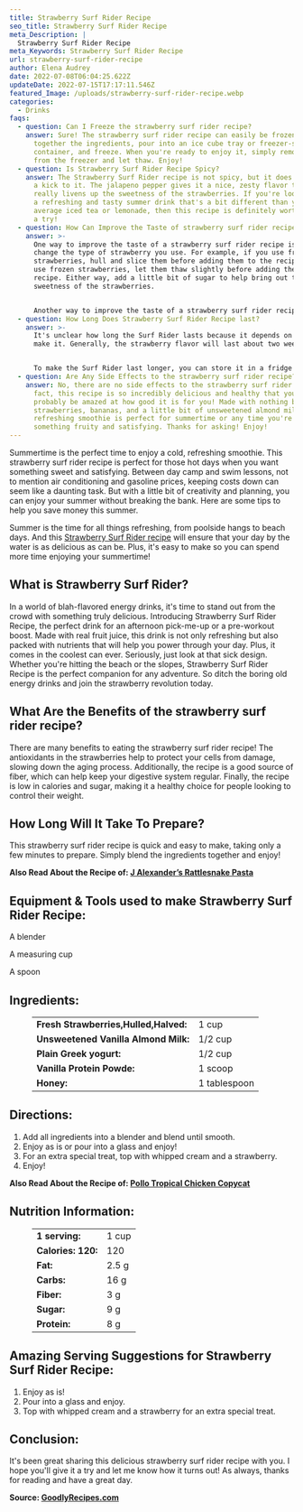 ```yaml
---
title: Strawberry Surf Rider Recipe
seo_title: Strawberry Surf Rider Recipe
meta_Description: |
  Strawberry Surf Rider Recipe
meta_Keywords: Strawberry Surf Rider Recipe
url: strawberry-surf-rider-recipe
author: Elena Audrey
date: 2022-07-08T06:04:25.622Z
updateDate: 2022-07-15T17:17:11.546Z
featured_Image: /uploads/strawberry-surf-rider-recipe.webp
categories:
  - Drinks
faqs:
  - question: Can I Freeze the strawberry surf rider recipe?
    answer: Sure! The strawberry surf rider recipe can easily be frozen. Simply mix
      together the ingredients, pour into an ice cube tray or freezer-safe
      container, and freeze. When you're ready to enjoy it, simply remove it
      from the freezer and let thaw. Enjoy!
  - question: Is Strawberry Surf Rider Recipe Spicy?
    answer: The Strawberry Surf Rider recipe is not spicy, but it does have a bit of
      a kick to it. The jalapeno pepper gives it a nice, zesty flavor that
      really livens up the sweetness of the strawberries. If you're looking for
      a refreshing and tasty summer drink that's a bit different than your
      average iced tea or lemonade, then this recipe is definitely worth giving
      a try!
  - question: How Can Improve the Taste of strawberry surf rider recipe?
    answer: >-
      One way to improve the taste of a strawberry surf rider recipe is to
      change the type of strawberry you use. For example, if you use fresh
      strawberries, hull and slice them before adding them to the recipe. If you
      use frozen strawberries, let them thaw slightly before adding them to the
      recipe. Either way, add a little bit of sugar to help bring out the
      sweetness of the strawberries.


      Another way to improve the taste of a strawberry surf rider recipe is to change the type of liquid you use. Instead of water, try using orange juice or lemonade. This will give the drink a more refreshing flavor. You could also experiment with different types of alcohol, such as vodka or rum. Adding a shot of alcohol
  - question: How Long Does Strawberry Surf Rider Recipe last?
    answer: >-
      It's unclear how long the Surf Rider lasts because it depends on how you
      make it. Generally, the strawberry flavor will last about two weeks.


      To make the Surf Rider last longer, you can store it in a fridge or freezer. If you freeze it, make sure to let it thaw before you drink it or eat it.
  - question: Are Any Side Effects to the strawberry surf rider recipe?
    answer: No, there are no side effects to the strawberry surf rider recipe. In
      fact, this recipe is so incredibly delicious and healthy that you'll
      probably be amazed at how good it is for you! Made with nothing but fresh
      strawberries, bananas, and a little bit of unsweetened almond milk, this
      refreshing smoothie is perfect for summertime or any time you're craving
      something fruity and satisfying. Thanks for asking! Enjoy!
---
```

Summertime is the perfect time to enjoy a cold, refreshing smoothie. This strawberry surf rider recipe is perfect for those hot days when you want something sweet and satisfying. Between day camp and swim lessons, not to mention air conditioning and gasoline prices, keeping costs down can seem like a daunting task. But with a little bit of creativity and planning, you can enjoy your summer without breaking the bank. Here are some tips to help you save money this summer.

Summer is the time for all things refreshing, from poolside hangs to beach days. And this [Strawberry Surf Rider recipe](https://goodlyrecipes.com/strawberry-surf-rider-recipe/) will ensure that your day by the water is as delicious as can be. Plus, it's easy to make so you can spend more time enjoying your summertime!

## **What is Strawberry Surf Rider?**

In a world of blah-flavored energy drinks, it's time to stand out from the crowd with something truly delicious. Introducing Strawberry Surf Rider Recipe, the perfect drink for an afternoon pick-me-up or a pre-workout boost. Made with real fruit juice, this drink is not only refreshing but also packed with nutrients that will help you power through your day. Plus, it comes in the coolest can ever. Seriously, just look at that sick design. Whether you're hitting the beach or the slopes, Strawberry Surf Rider Recipe is the perfect companion for any adventure. So ditch the boring old energy drinks and join the strawberry revolution today.

## **What Are the Benefits of the strawberry surf rider recipe?**

There are many benefits to eating the strawberry surf rider recipe! The antioxidants in the strawberries help to protect your cells from damage, slowing down the aging process. Additionally, the recipe is a good source of fiber, which can help keep your digestive system regular. Finally, the recipe is low in calories and sugar, making it a healthy choice for people looking to control their weight.

## **How Long Will It Take To Prepare?**

This strawberry surf rider recipe is quick and easy to make, taking only a few minutes to prepare. Simply blend the ingredients together and enjoy!

**Also Read About the Recipe of: <a href="https://goodlyrecipes.com/j-alexanders-rattlesnake-pasta-recipe/" target="_blank" rel="noopener">J Alexander’s Rattlesnake Pasta</a>**

## **Equipment & Tools used to make Strawberry Surf Rider Recipe:**

A blender

A measuring cup

A spoon

## **Ingredients:**

<figure class="wp-block-table is-style-stripes">
  <table>
    <tbody>
      <tr>
        <td>
          <strong>Fresh Strawberries,Hulled,Halved:</strong>
        </td>
        <td> 1 cup </td>
      </tr>
      <tr>
        <td>
          <strong>Unsweetened Vanilla Almond Milk:</strong>
        </td>
        <td>1/2 cup</td>
      </tr>
      <tr>
        <td>
          <strong>Plain Greek yogurt:</strong>
        </td>
        <td>1/2 cup</td>
      </tr>
      <tr>
        <td>
          <strong>Vanilla Protein Powde:</strong>
        </td>
        <td>1 scoop</td>
     </tr>
      <tr>
        <td>
          <strong>Honey:</strong>
        </td>
        <td>1 tablespoon</td>
      </tr>

 </tbody>
  </table>
</figure>

## **Directions:**

1. Add all ingredients into a blender and blend until smooth.
2. Enjoy as is or pour into a glass and enjoy!
3. For an extra special treat, top with whipped cream and a strawberry.
4. Enjoy!

**Also Read About the Recipe of: <a href="https://goodlyrecipes.com/pollo-tropical-chicken-copycat-recipe/" target="_blank" rel="noopener">Pollo Tropical Chicken Copycat</a>**

## **Nutrition Information:**

<figure class="wp-block-table is-style-stripes">
  <table>
    <tbody>
      <tr>
        <td>
          <strong>1 serving:</strong>
        </td>
        <td>1 cup </td>
      </tr>
      <tr>
        <td>
          <strong>Calories: 120:</strong>
        </td>
        <td>120</td>
      </tr>
      <tr>
        <td>
          <strong>Fat:</strong>
        </td>
        <td>2.5 g</td>
      </tr>
      <tr>
        <td>
          <strong>Carbs:</strong>
        </td>
        <td>16 g</td>
     </tr>
      <tr>
        <td>
          <strong>Fiber:</strong>
        </td>
        <td>3 g</td>
      </tr>
<tr>
        <td>
          <strong>Sugar:</strong>
        </td>
        <td> 9 g</td>
      </tr>
<tr>
        <td>
          <strong>Protein:</strong>
        </td>
        <td>8 g</td>
      </tr> </tbody>
  </table>
</figure>

## **Amazing Serving Suggestions for Strawberry Surf Rider Recipe:**

1. Enjoy as is!
2. Pour into a glass and enjoy.
3. Top with whipped cream and a strawberry for an extra special treat.

## **Conclusion:**

It's been great sharing this delicious strawberry surf rider recipe with you. I hope you'll give it a try and let me know how it turns out! As always, thanks for reading and have a great day.

**Source: <a href="https://goodlyrecipes.com/" target="_blank" rel="noopener">GoodlyRecipes.com</a>**